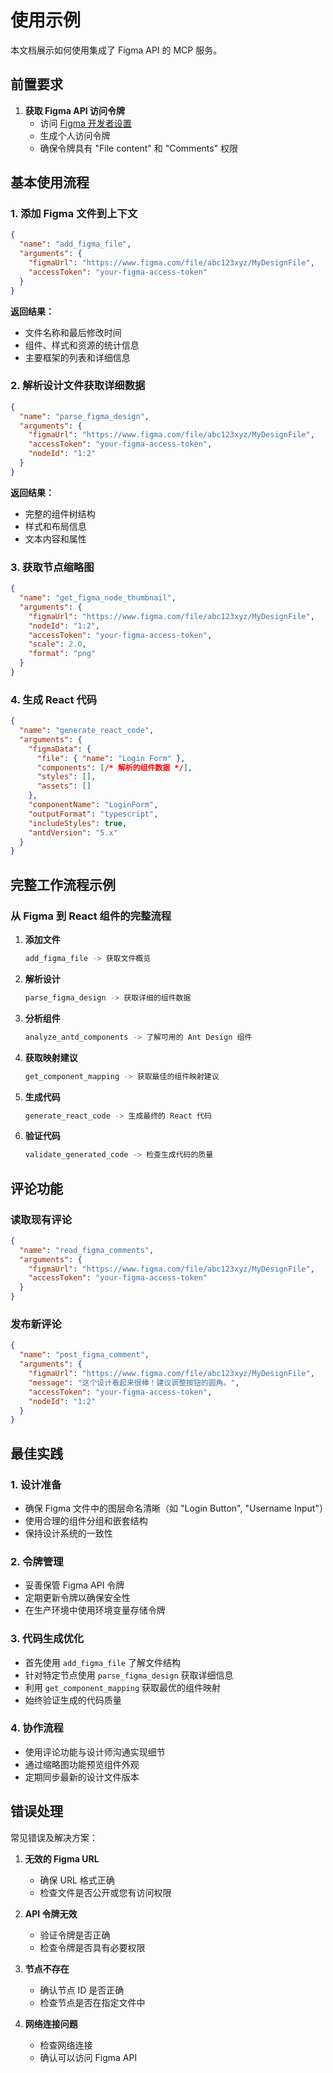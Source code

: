 # 使用示例

本文档展示如何使用集成了 Figma API 的 MCP 服务。

## 前置要求

1. **获取 Figma API 访问令牌**
   - 访问 [Figma 开发者设置](https://www.figma.com/developers/api#access-tokens)
   - 生成个人访问令牌
   - 确保令牌具有 "File content" 和 "Comments" 权限

## 基本使用流程

### 1. 添加 Figma 文件到上下文

```json
{
  "name": "add_figma_file",
  "arguments": {
    "figmaUrl": "https://www.figma.com/file/abc123xyz/MyDesignFile",
    "accessToken": "your-figma-access-token"
  }
}
```

**返回结果：**
- 文件名称和最后修改时间
- 组件、样式和资源的统计信息
- 主要框架的列表和详细信息

### 2. 解析设计文件获取详细数据

```json
{
  "name": "parse_figma_design", 
  "arguments": {
    "figmaUrl": "https://www.figma.com/file/abc123xyz/MyDesignFile",
    "accessToken": "your-figma-access-token",
    "nodeId": "1:2"
  }
}
```

**返回结果：**
- 完整的组件树结构
- 样式和布局信息
- 文本内容和属性

### 3. 获取节点缩略图

```json
{
  "name": "get_figma_node_thumbnail",
  "arguments": {
    "figmaUrl": "https://www.figma.com/file/abc123xyz/MyDesignFile",
    "nodeId": "1:2",
    "accessToken": "your-figma-access-token",
    "scale": 2.0,
    "format": "png"
  }
}
```

### 4. 生成 React 代码

```json
{
  "name": "generate_react_code",
  "arguments": {
    "figmaData": {
      "file": { "name": "Login Form" },
      "components": [/* 解析的组件数据 */],
      "styles": [],
      "assets": []
    },
    "componentName": "LoginForm",
    "outputFormat": "typescript",
    "includeStyles": true,
    "antdVersion": "5.x"
  }
}
```

## 完整工作流程示例

### 从 Figma 到 React 组件的完整流程

1. **添加文件**
   ```bash
   add_figma_file -> 获取文件概览
   ```

2. **解析设计**
   ```bash
   parse_figma_design -> 获取详细的组件数据
   ```

3. **分析组件**
   ```bash
   analyze_antd_components -> 了解可用的 Ant Design 组件
   ```

4. **获取映射建议**
   ```bash
   get_component_mapping -> 获取最佳的组件映射建议
   ```

5. **生成代码**
   ```bash
   generate_react_code -> 生成最终的 React 代码
   ```

6. **验证代码**
   ```bash
   validate_generated_code -> 检查生成代码的质量
   ```

## 评论功能

### 读取现有评论

```json
{
  "name": "read_figma_comments",
  "arguments": {
    "figmaUrl": "https://www.figma.com/file/abc123xyz/MyDesignFile",
    "accessToken": "your-figma-access-token"
  }
}
```

### 发布新评论

```json
{
  "name": "post_figma_comment",
  "arguments": {
    "figmaUrl": "https://www.figma.com/file/abc123xyz/MyDesignFile",
    "message": "这个设计看起来很棒！建议调整按钮的圆角。",
    "accessToken": "your-figma-access-token",
    "nodeId": "1:2"
  }
}
```

## 最佳实践

### 1. 设计准备
- 确保 Figma 文件中的图层命名清晰（如 "Login Button", "Username Input"）
- 使用合理的组件分组和嵌套结构
- 保持设计系统的一致性

### 2. 令牌管理
- 妥善保管 Figma API 令牌
- 定期更新令牌以确保安全性
- 在生产环境中使用环境变量存储令牌

### 3. 代码生成优化
- 首先使用 `add_figma_file` 了解文件结构
- 针对特定节点使用 `parse_figma_design` 获取详细信息
- 利用 `get_component_mapping` 获取最优的组件映射
- 始终验证生成的代码质量

### 4. 协作流程
- 使用评论功能与设计师沟通实现细节
- 通过缩略图功能预览组件外观
- 定期同步最新的设计文件版本

## 错误处理

常见错误及解决方案：

1. **无效的 Figma URL**
   - 确保 URL 格式正确
   - 检查文件是否公开或您有访问权限

2. **API 令牌无效**
   - 验证令牌是否正确
   - 检查令牌是否具有必要权限

3. **节点不存在**
   - 确认节点 ID 是否正确
   - 检查节点是否在指定文件中

4. **网络连接问题**
   - 检查网络连接
   - 确认可以访问 Figma API